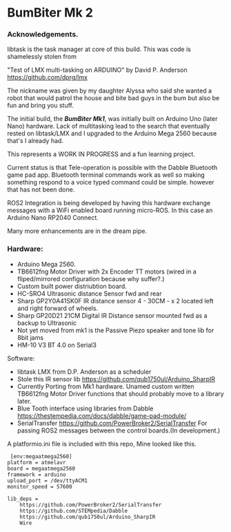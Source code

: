 # BumBiter Mk 2

 ### Acknowledgements. 
libtask is the task manager at core of this build. This was code is shamelessly stolen from

"Test of LMX multi-tasking on ARDUINO" by David P. Anderson https://github.com/dprg/lmx

The nickname was given by my daughter Alyssa who said she wanted a robot that would patrol the house and bite bad guys in the bum but also be fun and bring you stuff.

The initial build, the ***BumBiter Mk1***, was initially built on Arduino Uno (later Nano) hardware. Lack of multitasking lead to the search that eventually rested on libtask/LMX and I upgraded to the Arduino Mega 2560 because that's I already had.

This represents a WORK IN PROGRESS and a fun learning project.

Current status is that Tele-operation is possible with the Dabble Bluetooth game pad app. Bluetooth terminal commands work as well so making something respond to a voice typed command could be simple. however that has not been done.

ROS2 Integration is being developed by having this hardware exchange messages with a WiFi enabled board running micro-ROS. In this case an Arduino Nano RP2040 Connect.
  
Many more enhancements are in the dream pipe.

 ### Hardware: 
                
- Arduino Mega 2560. 
- TB6612fng Motor Driver with 2x Encoder TT motors (wired in a fliped/mirrored configuration because why suffer?.)
- Custom built power distriubtion board.
- HC-SRO4 Ultrasonic distance Sensor fwd and rear
- Sharp GP2Y0A41SK0F IR distance sensor 4 - 30CM  - x 2 located left and right forward of wheels. 
- Sharp GP20D21 21CM Digital IR Distance sensor mounted fwd as a backup to Ultrasonic
- Not yet moved from mk1 is the Passive Piezo speaker and tone lib for 8bit jams
- HM-10 V3 BT 4.0 on Serial3   

Software:
- libtask LMX from D.P. Anderson as a scheduler 
- Stole this IR sensor lib https://github.com/qub1750ul/Arduino_SharpIR 
- Currently Porting from Mk1 hardware. Unamed custom written TB6612fng Motor Driver functions that should probably move to a library later.
- Blue Tooth interface using libraries from Dabble https://thestempedia.com/docs/dabble/game-pad-module/
- SerialTransfer https://github.com/PowerBroker2/SerialTransfer
    For passing ROS2 messages between the control boards.(In development.)

A platformio.ini file is included with this repo, Mine looked like this.


```
 [env:megaatmega2560]
platform = atmelavr
board = megaatmega2560
framework = arduino
upload_port = /dev/ttyACM1
monitor_speed = 57600

lib_deps = 
    https://github.com/PowerBroker2/SerialTransfer
    https://github.com/STEMpedia/Dabble
    https://github.com/qub1750ul/Arduino_SharpIR
    Wire
```
         